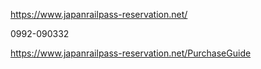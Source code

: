 https://www.japanrailpass-reservation.net/

0992-090332

https://www.japanrailpass-reservation.net/PurchaseGuide
